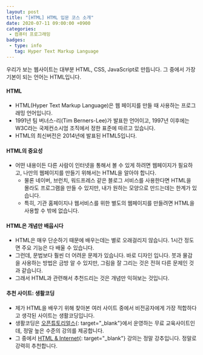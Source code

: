 ```yaml
---
layout: post
title: "[HTML] HTML 입문 코스 소개"
date: 2020-07-11 09:00:00 +0900
categories: 
 - 컴퓨터 프로그래밍
badges:
 - type: info
   tag: Hyper Text Markup Language
---
```


우리가 보는 웹사이트는 대부분 HTML, CSS, JavaScript로 만듭니다.
그 중에서 가장 기본이 되는 언어는 HTML입니다.

<!--more-->

#### **HTML**

- HTML(Hyper Text Markup Language)은 웹 페이지를 만들 때 사용하는 프로그래밍 언어입니다.
- 1991년 팀 버너스-리(Tim Berners-Lee)가 발표한 언어이고, 1997년 이후에는 W3C라는 국제컨소시엄 조직에서 정한 표준에 따르고 있습니다.
- HTML의 최신버전은 2014년에 발표된 HTML5입니다.

#### **HTML의 중요성**

- 어떤 내용이든 다른 사람이 인터넷을 통해서 볼 수 있게 하려면 웹페이지가 필요하고, 나만의 웹페이지를 만들기 위해서는 HTML을 알아야 합니다.
  - 물론 네이버, 브런치, 워드프레스 같은 블로그 서비스를 사용한다면 HTML을 몰라도 프로그램을 만들 수 있지만, 내가 원하는 모양으로 만드는데는 한계가 있습니다.
  - 특히, 기관 홈페이지나 웹서비스를 위한 별도의 웹페이지를 만들려면 HTML을 사용할 수 밖에 없습니다.

#### **HTML은 개념만 배웁시다**

- HTML은 매우 단순하기 때문에 배우는데는 별로 오래걸리지 않습니다. 1시간 정도면 주요 기능은 다 배울 수 있습니다.
- 그런데, 문법보다 훨씬 더 어려운 문제가 있습니다. 바로 디자인 입니다. 붓과 물감을 사용하는 방법은 금방 알 수 있지만, 그림을 잘 그리는 것은 전혀 다른 문제인 것과 같습니다.
- 그래서 HTML과 관련해서 추천드리는 것은 개념만 익혀보는 것입니다.

#### **추천 사이트: 생활코딩**

- 제가 HTML을 배우기 위해 찾아본 여러 사이트 중에서 비전공자에게 가장 적합하다고 생각된 사이트는 생활코딩입니다.
- 생활코딩은 [오픈튜토리얼스](https://opentutorials.org){: target="_blank"}에서 운영하는 무료 교육사이트인데, 정말 높은 수준의 강의를 제공합니다.
- 그 중에서 [HTML & Internet](https://opentutorials.org/course/3084){: target="_blank"} 강의는 정말 강추입니다. 정말로 강력히 추천합니다.